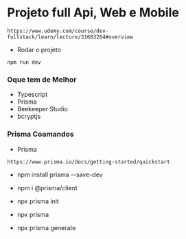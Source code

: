 # Projeto full Api, Web e Mobile
```
https://www.udemy.com/course/dev-fullstack/learn/lecture/31683264#overview

```
* Rodar o projeto
```
npm run dev
```
### Oque tem de Melhor
* Typescript
* Prisma
* Beekeeper Studio
* bcryptjs

### Prisma Coamandos
* Prisma
```
https://www.prisma.io/docs/getting-started/quickstart
```
* npm install prisma --save-dev
* npm i @prisma/client
* npx prisma init

* npx prisma
* npx prisma generate